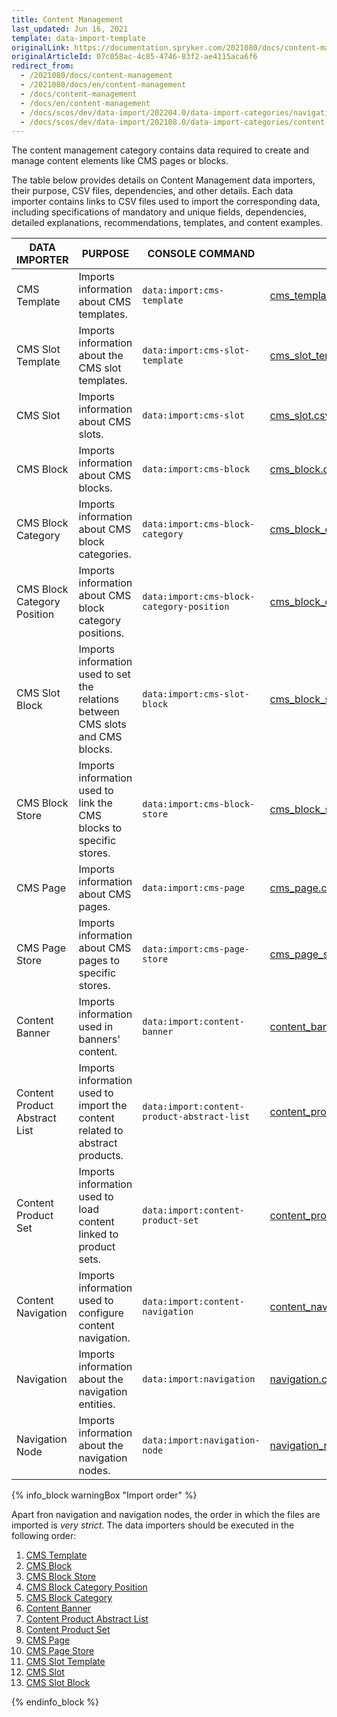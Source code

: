 ```yaml
---
title: Content Management
last_updated: Jun 16, 2021
template: data-import-template
originalLink: https://documentation.spryker.com/2021080/docs/content-management
originalArticleId: 07c058ac-4c85-4746-83f2-ae4115aca6f6
redirect_from:
  - /2021080/docs/content-management
  - /2021080/docs/en/content-management
  - /docs/content-management
  - /docs/en/content-management
  - /docs/scos/dev/data-import/202204.0/data-import-categories/navigation-setup/navigation-setup.html
  - /docs/scos/dev/data-import/202108.0/data-import-categories/content-management/content-management.html
---
```


The content management category contains data required to create and manage content elements like CMS pages or blocks.

The table below provides details on Content Management data importers, their purpose, CSV files, dependencies, and other details. Each data importer contains links to CSV files used to import the corresponding data, including specifications of mandatory and unique fields, dependencies, detailed explanations, recommendations, templates, and content examples.

| DATA IMPORTER | PURPOSE | CONSOLE COMMAND | FILES | DEPENDENCIES |
| --- | --- | --- | --- |--- |
| CMS Template   | Imports information about CMS templates. |`data:import:cms-template` |[ cms_template.csv](/docs/pbc/all/content-management-system/import-and-export-data/file-details-cms-template.csv.html)|None |
| CMS Slot Template  | Imports information about the CMS slot templates. |`data:import:cms-slot-template` | [cms_slot_template.csv](/docs/pbc/all/content-management-system/import-and-export-data/file-details-cms-slot-template.csv.html)| None|
| CMS Slot  | Imports information about CMS slots. |`data:import:cms-slot` |[cms_slot.csv](/docs/pbc/all/content-management-system/import-and-export-data/file-details-cms-slot.csv.html) |None |
| CMS Block  | Imports information about CMS blocks. |`data:import:cms-block` | [cms_block.csv](/docs/pbc/all/content-management-system/import-and-export-data/file-details-cms-block.csv.html)|None |
| CMS Block Category  |Imports information about CMS block categories. |`data:import:cms-block-category` | [cms_block_category.csv](/docs/pbc/all/content-management-system/import-and-export-data/file-details-cms-block-category.csv.html)|[cms_block_category_position.csv](/docs/pbc/all/content-management-system/import-and-export-data/file-details-cms-block-category-postion.csv.html) |
| CMS Block Category Position  |Imports information about CMS block category positions. |`data:import:cms-block-category-position` |[cms_block_category_position.csv](/docs/pbc/all/content-management-system/import-and-export-data/file-details-cms-block-category-postion.csv.html)|None |
| CMS Slot Block  | Imports information used to set the relations between CMS slots and CMS blocks.|`data:import:cms-slot-block` | [cms_block_store.csv](/docs/pbc/all/content-management-system/import-and-export-data/file-details-cms-block-store.csv.html)| <ul><li>[cms_slot.csv](/docs/pbc/all/content-management-system/import-and-export-data/file-details-cms-slot.csv.html)</li><li>[cms_block.csv](/docs/pbc/all/content-management-system/import-and-export-data/file-details-cms-block.csv.html)</li></ul> |
| CMS Block Store  | Imports information used to link the CMS blocks to specific stores. |`data:import:cms-block-store` | [cms_block_store.csv](/docs/pbc/all/content-management-system/import-and-export-data/file-details-cms-block-store.csv.html)| <ul><li>[cms_block.csv](/docs/pbc/all/content-management-system/import-and-export-data/file-details-cms-block.csv.html)</li><li>**stores.php** configuration file of demo shop PHP project</li></ul> |
| CMS Page | Imports information about CMS pages. |`data:import:cms-page` |[cms_page.csv](/docs/pbc/all/content-management-system/import-and-export-data/file-details-cms-page.csv.html) |[cms_template.csv](/docs/pbc/all/content-management-system/import-and-export-data/file-details-cms-template.csv.html) |
| CMS Page Store  | Imports information about CMS pages to specific stores. |`data:import:cms-page-store` |[cms_page_store.csv](/docs/pbc/all/content-management-system/import-and-export-data/file-details-cms-page-store.csv.html) | <ul><li>[cms_page.csv](/docs/pbc/all/content-management-system/import-and-export-data/file-details-cms-page.csv.html)</li><li>**stores.php** configuration file of demo shop PHP project</li></ul>|
| Content Banner | Imports information used in banners' content. |`data:import:content-banner` |[content_banner.csv](/docs/pbc/all/content-management-system/import-and-export-data/file-details-content-banner.csv.html) |[glossary.csv](/docs/scos/dev/data-import/{{page.version}}/data-import-categories/commerce-setup/file-details-glossary.csv.html) |
| Content Product Abstract List  |Imports information used to import the content related to abstract products.  |`data:import:content-product-abstract-list` |[content_product_abstract_list.csv](/docs/pbc/all/content-management-system/import-and-export-data/file-details-content-product-abstract-list.csv.html) |[product_abstract.csv](/docs/scos/dev/data-import/{{page.version}}/data-import-categories/catalog-setup/products/file-details-product-abstract.csv.html)|
| Content Product Set  |Imports information used to load content linked to product sets.  |`data:import:content-product-set` | [content_product_set.csv](/docs/pbc/all/content-management-system/import-and-export-data/file-details-content-product-set.csv.html)| [product_set.csv](/docs/scos/dev/data-import/{{page.version}}/data-import-categories/merchandising-setup/product-merchandising/file-details-product-set.csv.html)|
| Content Navigation | Imports information used to configure content navigation.|`data:import:content-navigation` | [content_navigation.csv](/docs/pbc/all/content-management-system/import-and-export-data/file-details-content-navigation.csv.html) | [navigation.csv](/docs/pbc/all/content-management-system/import-and-export-data/file-details-navigation.csv.html) |
| Navigation | Imports information about the navigation entities. |`data:import:navigation` | [navigation.csv](/docs/pbc/all/content-management-system/import-and-export-data/file-details-navigation.csv.html) |None |
| Navigation Node | Imports information about the navigation nodes. |`data:import:navigation-node` |[ navigation_node.csv](/docs/pbc/all/content-management-system/import-and-export-data/file-details-navigation-node.csv.html) | <ul><li>[navigation.csv](/docs/pbc/all/content-management-system/import-and-export-data/file-details-navigation.csv.html)</li><li>[glossary.csv](/docs/scos/dev/data-import/{{page.version}}/data-import-categories/commerce-setup/file-details-glossary.csv.html)</li></ul>|


{% info_block warningBox "Import order" %}

Apart fron navigation and navigation nodes, the order in which the files are imported is *very strict*. The data importers should be executed in the following order:

1. [CMS Template](/docs/pbc/all/content-management-system/import-and-export-data/file-details-cms-template.csv.html)
2. [CMS Block](/docs/pbc/all/content-management-system/import-and-export-data/file-details-cms-block.csv.html)
3. [CMS Block Store](/docs/pbc/all/content-management-system/import-and-export-data/file-details-cms-block-store.csv.html)
4. [CMS Block Category Position](/docs/pbc/all/content-management-system/import-and-export-data/file-details-cms-block-category-postion.csv.html)
5. [CMS Block Category](/docs/pbc/all/content-management-system/import-and-export-data/file-details-cms-block-category.csv.html)
6. [Content Banner](/docs/pbc/all/content-management-system/import-and-export-data/file-details-content-banner.csv.html)
7. [Content Product Abstract List](/docs/pbc/all/content-management-system/import-and-export-data/file-details-content-product-abstract-list.csv.html)
8. [Content Product Set](/docs/pbc/all/content-management-system/import-and-export-data/file-details-content-product-set.csv.html)
9. [CMS Page](/docs/pbc/all/content-management-system/import-and-export-data/file-details-cms-page.csv.html)
10. [CMS Page Store](/docs/pbc/all/content-management-system/import-and-export-data/file-details-cms-page-store.csv.html)
11. [CMS Slot Template](/docs/pbc/all/content-management-system/import-and-export-data/file-details-cms-slot-template.csv.html)
12. [CMS Slot](/docs/pbc/all/content-management-system/import-and-export-data/file-details-cms-slot.csv.html)
13. [CMS Slot Block](/docs/pbc/all/content-management-system/import-and-export-data/file-details-cms-block-store.csv.html)


{% endinfo_block %}
